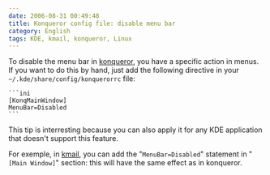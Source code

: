 ```yaml
---
date: 2006-08-31 00:49:48
title: Konqueror config file: disable menu bar
category: English
tags: KDE, kmail, konqueror, Linux
---
```


To disable the menu bar in [konqueror](https://www.konqueror.org), you have a specific action in menus. If you want to do this by hand, just add the following directive in your `~/.kde/share/config/konquerorrc` file:

    ```ini
    [KonqMainWindow]
    MenuBar=Disabled
    ```

This tip is interresting because you can also apply it for any KDE application that doesn't support this feature.

For exemple, in [kmail](https://kmail.kde.org), you can add the "`MenuBar=Disabled`" statement in "`[Main Window]`" section: this will have the same effect as in konqueror.
